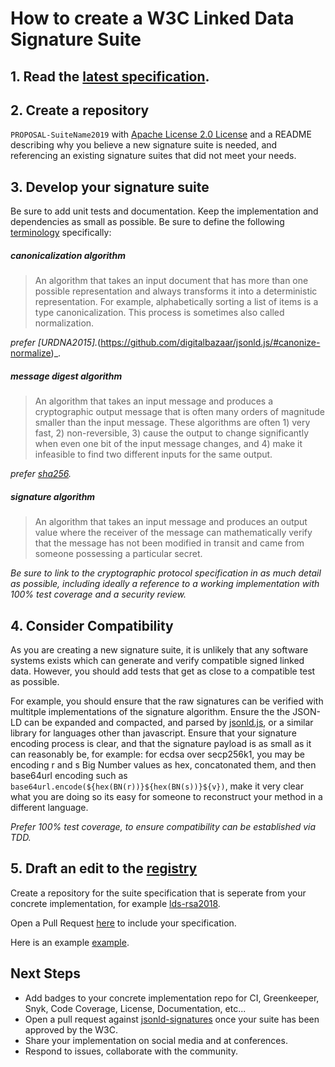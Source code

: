 # How to create a W3C Linked Data Signature Suite

## 1. Read the [latest specification](https://w3c-dvcg.github.io/ld-signatures/).

## 2. Create a repository 

`PROPOSAL-SuiteName2019` with [Apache License 2.0 License](http://www.apache.org/licenses/LICENSE-2.0) and a README describing why you believe a new signature suite is needed, and referencing an existing signature suites that did not meet your needs.

## 3. Develop your signature suite

Be sure to add unit tests and documentation. Keep the implementation and dependencies as small as possible. Be sure to define the following [terminology](https://w3c-dvcg.github.io/ld-signatures/#terminology) specifically:

##### canonicalization algorithm

> An algorithm that takes an input document that has more than one possible representation and always transforms it into a deterministic representation. For example, alphabetically sorting a list of items is a type canonicalization. This process is sometimes also called normalization.

_prefer [URDNA2015]._(https://github.com/digitalbazaar/jsonld.js/#canonize-normalize)_.

##### message digest algorithm

> An algorithm that takes an input message and produces a cryptographic output message that is often many orders of magnitude smaller than the input message. These algorithms are often 1) very fast, 2) non-reversible, 3) cause the output to change significantly when even one bit of the input message changes, and 4) make it infeasible to find two different inputs for the same output.

_prefer [sha256](https://www.movable-type.co.uk/scripts/sha256.html)._

##### signature algorithm

> An algorithm that takes an input message and produces an output value where the receiver of the message can mathematically verify that the message has not been modified in transit and came from someone possessing a particular secret.

_Be sure to link to the cryptographic protocol specification in as much detail as possible, including ideally a reference to a working implementation with 100% test coverage and a security review._

## 4. Consider Compatibility

As you are creating a new signature suite, it is unlikely that any software systems exists which can generate and verify compatible signed linked data. However, you should add tests that get as close to a compatible test as possible.

For example, you should ensure that the raw signatures can be verified with multitple implementations of the signature algorithm. Ensure the the JSON-LD can be expanded and compacted, and parsed by [jsonld.js](https://github.com/digitalbazaar/jsonld.js/), or a similar library for languages other than javascript. Ensure that your signature encoding process is clear, and that the signature payload is as small as it can reasonably be, for example: for ecdsa over secp256k1, you may be encoding r and s Big Number values as hex, concatonated them, and then base64url encoding such as `base64url.encode(${hex(BN(r))}${hex(BN(s))}${v})`, make it very clear what you are doing so its easy for someone to reconstruct your method in a different language.

_Prefer 100% test coverage, to ensure compatibility can be established via TDD._

## 5. Draft an edit to the [registry](https://w3c-ccg.github.io/ld-cryptosuite-registry/)

Create a repository for the suite specification that is seperate from your concrete implementation, for example [lds-rsa2018](https://github.com/w3c-dvcg/lds-rsa2018). 

Open a Pull Request [here](https://github.com/w3c-ccg/ld-cryptosuite-registry/) to include your specification.

Here is an example [example](https://github.com/w3c-ccg/ld-cryptosuite-registry/pull/2).


## Next Steps

- Add badges to your concrete implementation repo for CI, Greenkeeper, Snyk, Code Coverage, License, Documentation, etc...
- Open a pull request against [jsonld-signatures](https://github.com/digitalbazaar/jsonld-signatures) once your suite has been approved by the W3C.
- Share your implementation on social media and at conferences.
- Respond to issues, collaborate with the community.
